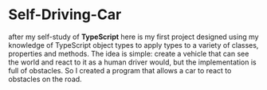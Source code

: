 # Self-Driving-Car
after my self-study of  <b>TypeScript</b> here is my first project designed using my knowledge of TypeScript object types to apply types to a variety of classes, properties and methods.
The idea is simple: create a vehicle that can see the world and react to it as a human driver would, but the implementation is full of obstacles. So I created a program that allows a car to react to obstacles on the road.
